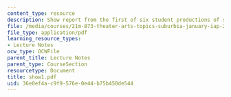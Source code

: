 ```yaml
---
content_type: resource
description: Show report from the first of six student productions of subUrbia.
file: /media/courses/21m-873-theater-arts-topics-suburbia-january-iap-2008/36e0ef4ac9f9576e0e44b75b450de544_show1.pdf
file_type: application/pdf
learning_resource_types:
- Lecture Notes
ocw_type: OCWFile
parent_title: Lecture Notes
parent_type: CourseSection
resourcetype: Document
title: show1.pdf
uid: 36e0ef4a-c9f9-576e-0e44-b75b450de544
---
```

